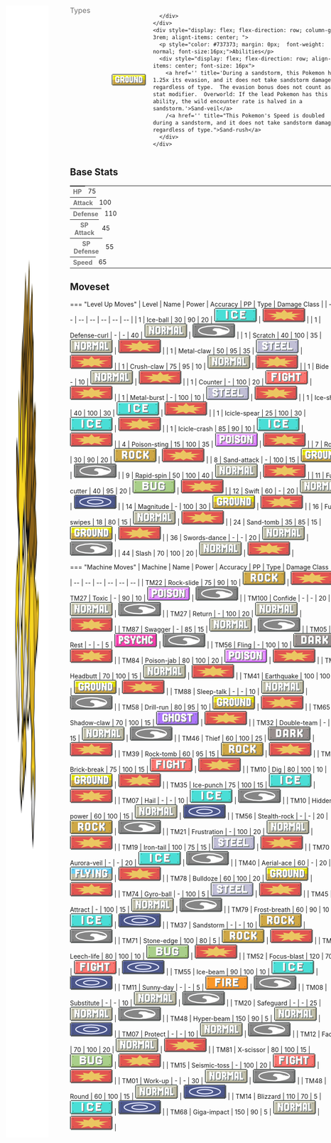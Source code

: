 <div style="display: flex; flex-direction: row; column-gap: 3rem; align-content: center;">
  <img src="../../img/pokemon/sandslash.png" width="100"/>

  <div>
    <div style="display: flex; flex-direction: row; column-gap: 3rem; alignt-items: center; margin-bottom: 0.5rem;">
      <p style="color: #737373; margin: 0px; font-size: 16px; font-weight: normal;">Types</p>
      <div style="display: flex; flex-direction: row; align-items: center; column-gap: 1rem">
        <img src='../../img/types/ground.png' style='width: 77px; height: 26px;'/>
        
      </div>
    </div>
    <div style="display: flex; flex-direction: row; column-gap: 3rem; alignt-items: center; ">
      <p style="color: #737373; margin: 0px;  font-weight: normal; font-size:16px;">Abilities</p>
      <div style="display: flex; flex-direction: row; align-items: center; font-size: 16px">
        <a href='' title='During a sandstorm, this Pokemon has 1.25x its evasion, and it does not take sandstorm damage regardless of type.  The evasion bonus does not count as a stat modifier.  Overworld: If the lead Pokemon has this ability, the wild encounter rate is halved in a sandstorm.'>Sand-veil</a>
        /<a href='' title="This Pokemon's Speed is doubled during a sandstorm, and it does not take sandstorm damage, regardless of type.">Sand-rush</a>
      </div>
    </div>
  </div>
</div>

## Base Stats
<table style="width: 100%">
  <tbody style="width: 100%;">
    <tr style="display: flex; align-items: center;">
      <th style="color: #737373;" >HP</th>
      <td style="border-top: none; width: 70px">75</td>
      <td style="width: 100%; min-width: 450px; border-top: none;">
        <div style="width: 29%;" class="ranking-bar rank-3">
        </div>
      </td>
    </tr>
    <tr style="display: flex; align-items: center;">
      <th style="color: #737373;">Attack</th>
      <td style="border-top: none; width: 70px">100</td>
      <td style="width: 100%; min-width: 450px; border-top: none;">
        <div style="width: 39%;" class="ranking-bar rank-4">
        </div>
      </td>
    </tr>
    <tr style="display: flex; align-items: center;">
      <th style="color: #737373;">Defense</th>
      <td style="border-top: none; width: 70px">110</td>
      <td style="width: 100%; min-width: 450px; border-top: none;">
        <div style="width: 43%;" class="ranking-bar rank-5">
        </div>
      </td>
    </tr>
    <tr style="display: flex; align-items: center;">
      <th style="color: #737373;">SP Attack</th>
      <td style="border-top: none; width: 70px">45</td>
      <td style="width: 100%; min-width: 450px; border-top: none;">
        <div style="width: 17%;" class="ranking-bar rank-2">
        </div>
      </td>
    </tr>
    <tr style="display: flex; align-items: center;">
      <th style="color: #737373;">SP Defense</th>
      <td style="border-top: none; width: 70px">55</td>
      <td style="width: 100%; min-width: 450px; border-top: none;">
        <div style="width: 21%;" class="ranking-bar rank-3">
        </div>
      </td>
    </tr>
    <tr style="display: flex; align-items: center;">
      <th style="color: #737373;">Speed</th>
      <td style="border-top: none; width: 70px">65</td>
      <td style="width: 100%; min-width: 450px; border-top: none;">
        <div style="width: 25%;" class="ranking-bar rank-3">
        </div>
      </td>
    </tr>
  </tbody>
</table>





## Moveset

=== "Level Up Moves"
    | Level | Name | Power | Accuracy | PP | Type | Damage Class |
        | -- | -- | -- | -- | -- | -- | -- |
        	| 1 | Ice-ball | 30 | 90 | 20 | ![ice](../img/types/ice.png) | ![physical](../img/types/physical.png) |
	| 1 | Defense-curl | - | - | 40 | ![normal](../img/types/normal.png) | ![status](../img/types/status.png) |
	| 1 | Scratch | 40 | 100 | 35 | ![normal](../img/types/normal.png) | ![physical](../img/types/physical.png) |
	| 1 | Metal-claw | 50 | 95 | 35 | ![steel](../img/types/steel.png) | ![physical](../img/types/physical.png) |
	| 1 | Crush-claw | 75 | 95 | 10 | ![normal](../img/types/normal.png) | ![physical](../img/types/physical.png) |
	| 1 | Bide | - | - | 10 | ![normal](../img/types/normal.png) | ![physical](../img/types/physical.png) |
	| 1 | Counter | - | 100 | 20 | ![fighting](../img/types/fighting.png) | ![physical](../img/types/physical.png) |
	| 1 | Metal-burst | - | 100 | 10 | ![steel](../img/types/steel.png) | ![physical](../img/types/physical.png) |
	| 1 | Ice-shard | 40 | 100 | 30 | ![ice](../img/types/ice.png) | ![physical](../img/types/physical.png) |
	| 1 | Icicle-spear | 25 | 100 | 30 | ![ice](../img/types/ice.png) | ![physical](../img/types/physical.png) |
	| 1 | Icicle-crash | 85 | 90 | 10 | ![ice](../img/types/ice.png) | ![physical](../img/types/physical.png) |
	| 4 | Poison-sting | 15 | 100 | 35 | ![poison](../img/types/poison.png) | ![physical](../img/types/physical.png) |
	| 7 | Rollout | 30 | 90 | 20 | ![rock](../img/types/rock.png) | ![physical](../img/types/physical.png) |
	| 8 | Sand-attack | - | 100 | 15 | ![ground](../img/types/ground.png) | ![status](../img/types/status.png) |
	| 9 | Rapid-spin | 50 | 100 | 40 | ![normal](../img/types/normal.png) | ![physical](../img/types/physical.png) |
	| 11 | Fury-cutter | 40 | 95 | 20 | ![bug](../img/types/bug.png) | ![physical](../img/types/physical.png) |
	| 12 | Swift | 60 | - | 20 | ![normal](../img/types/normal.png) | ![special](../img/types/special.png) |
	| 14 | Magnitude | - | 100 | 30 | ![ground](../img/types/ground.png) | ![physical](../img/types/physical.png) |
	| 16 | Fury-swipes | 18 | 80 | 15 | ![normal](../img/types/normal.png) | ![physical](../img/types/physical.png) |
	| 24 | Sand-tomb | 35 | 85 | 15 | ![ground](../img/types/ground.png) | ![physical](../img/types/physical.png) |
	| 36 | Swords-dance | - | - | 20 | ![normal](../img/types/normal.png) | ![status](../img/types/status.png) |
	| 44 | Slash | 70 | 100 | 20 | ![normal](../img/types/normal.png) | ![physical](../img/types/physical.png) |

        

=== "Machine Moves"
    | Machine | Name | Power | Accuracy | PP | Type | Damage Class |
        | -- | -- | -- | -- | -- | -- | -- |
        	| TM22 | Rock-slide | 75 | 90 | 10 | ![rock](../img/types/rock.png) | ![physical](../img/types/physical.png) |
	| TM27 | Toxic | - | 90 | 10 | ![poison](../img/types/poison.png) | ![status](../img/types/status.png) |
	| TM100 | Confide | - | - | 20 | ![normal](../img/types/normal.png) | ![status](../img/types/status.png) |
	| TM27 | Return | - | 100 | 20 | ![normal](../img/types/normal.png) | ![physical](../img/types/physical.png) |
	| TM87 | Swagger | - | 85 | 15 | ![normal](../img/types/normal.png) | ![status](../img/types/status.png) |
	| TM05 | Rest | - | - | 5 | ![psychic](../img/types/psychic.png) | ![status](../img/types/status.png) |
	| TM56 | Fling | - | 100 | 10 | ![dark](../img/types/dark.png) | ![physical](../img/types/physical.png) |
	| TM84 | Poison-jab | 80 | 100 | 20 | ![poison](../img/types/poison.png) | ![physical](../img/types/physical.png) |
	| TM01 | Headbutt | 70 | 100 | 15 | ![normal](../img/types/normal.png) | ![physical](../img/types/physical.png) |
	| TM41 | Earthquake | 100 | 100 | 10 | ![ground](../img/types/ground.png) | ![physical](../img/types/physical.png) |
	| TM88 | Sleep-talk | - | - | 10 | ![normal](../img/types/normal.png) | ![status](../img/types/status.png) |
	| TM58 | Drill-run | 80 | 95 | 10 | ![ground](../img/types/ground.png) | ![physical](../img/types/physical.png) |
	| TM65 | Shadow-claw | 70 | 100 | 15 | ![ghost](../img/types/ghost.png) | ![physical](../img/types/physical.png) |
	| TM32 | Double-team | - | - | 15 | ![normal](../img/types/normal.png) | ![status](../img/types/status.png) |
	| TM46 | Thief | 60 | 100 | 25 | ![dark](../img/types/dark.png) | ![physical](../img/types/physical.png) |
	| TM39 | Rock-tomb | 60 | 95 | 15 | ![rock](../img/types/rock.png) | ![physical](../img/types/physical.png) |
	| TM13 | Brick-break | 75 | 100 | 15 | ![fighting](../img/types/fighting.png) | ![physical](../img/types/physical.png) |
	| TM10 | Dig | 80 | 100 | 10 | ![ground](../img/types/ground.png) | ![physical](../img/types/physical.png) |
	| TM35 | Ice-punch | 75 | 100 | 15 | ![ice](../img/types/ice.png) | ![physical](../img/types/physical.png) |
	| TM07 | Hail | - | - | 10 | ![ice](../img/types/ice.png) | ![status](../img/types/status.png) |
	| TM10 | Hidden-power | 60 | 100 | 15 | ![normal](../img/types/normal.png) | ![special](../img/types/special.png) |
	| TM56 | Stealth-rock | - | - | 20 | ![rock](../img/types/rock.png) | ![status](../img/types/status.png) |
	| TM21 | Frustration | - | 100 | 20 | ![normal](../img/types/normal.png) | ![physical](../img/types/physical.png) |
	| TM19 | Iron-tail | 100 | 75 | 15 | ![steel](../img/types/steel.png) | ![physical](../img/types/physical.png) |
	| TM70 | Aurora-veil | - | - | 20 | ![ice](../img/types/ice.png) | ![status](../img/types/status.png) |
	| TM40 | Aerial-ace | 60 | - | 20 | ![flying](../img/types/flying.png) | ![physical](../img/types/physical.png) |
	| TM78 | Bulldoze | 60 | 100 | 20 | ![ground](../img/types/ground.png) | ![physical](../img/types/physical.png) |
	| TM74 | Gyro-ball | - | 100 | 5 | ![steel](../img/types/steel.png) | ![physical](../img/types/physical.png) |
	| TM45 | Attract | - | 100 | 15 | ![normal](../img/types/normal.png) | ![status](../img/types/status.png) |
	| TM79 | Frost-breath | 60 | 90 | 10 | ![ice](../img/types/ice.png) | ![special](../img/types/special.png) |
	| TM37 | Sandstorm | - | - | 10 | ![rock](../img/types/rock.png) | ![status](../img/types/status.png) |
	| TM71 | Stone-edge | 100 | 80 | 5 | ![rock](../img/types/rock.png) | ![physical](../img/types/physical.png) |
	| TM28 | Leech-life | 80 | 100 | 10 | ![bug](../img/types/bug.png) | ![physical](../img/types/physical.png) |
	| TM52 | Focus-blast | 120 | 70 | 5 | ![fighting](../img/types/fighting.png) | ![special](../img/types/special.png) |
	| TM55 | Ice-beam | 90 | 100 | 10 | ![ice](../img/types/ice.png) | ![special](../img/types/special.png) |
	| TM11 | Sunny-day | - | - | 5 | ![fire](../img/types/fire.png) | ![status](../img/types/status.png) |
	| TM08 | Substitute | - | - | 10 | ![normal](../img/types/normal.png) | ![status](../img/types/status.png) |
	| TM20 | Safeguard | - | - | 25 | ![normal](../img/types/normal.png) | ![status](../img/types/status.png) |
	| TM48 | Hyper-beam | 150 | 90 | 5 | ![normal](../img/types/normal.png) | ![special](../img/types/special.png) |
	| TM07 | Protect | - | - | 10 | ![normal](../img/types/normal.png) | ![status](../img/types/status.png) |
	| TM12 | Facade | 70 | 100 | 20 | ![normal](../img/types/normal.png) | ![physical](../img/types/physical.png) |
	| TM81 | X-scissor | 80 | 100 | 15 | ![bug](../img/types/bug.png) | ![physical](../img/types/physical.png) |
	| TM15 | Seismic-toss | - | 100 | 20 | ![fighting](../img/types/fighting.png) | ![physical](../img/types/physical.png) |
	| TM01 | Work-up | - | - | 30 | ![normal](../img/types/normal.png) | ![status](../img/types/status.png) |
	| TM48 | Round | 60 | 100 | 15 | ![normal](../img/types/normal.png) | ![special](../img/types/special.png) |
	| TM14 | Blizzard | 110 | 70 | 5 | ![ice](../img/types/ice.png) | ![special](../img/types/special.png) |
	| TM68 | Giga-impact | 150 | 90 | 5 | ![normal](../img/types/normal.png) | ![physical](../img/types/physical.png) |

        
